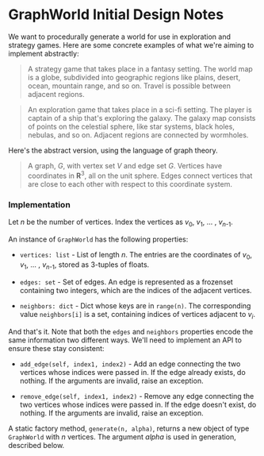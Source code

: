 # GraphWorld Initial Design Notes

We want to procedurally generate a world
for use in exploration and strategy games.
Here are some concrete examples of
what we're aiming to implement abstractly:

> A strategy game that takes place in a fantasy setting.
> The world map is a globe, subdivided into geographic regions
> like plains, desert, ocean, mountain range, and so on.
> Travel is possible between adjacent regions.

> An exploration game that takes place in a sci-fi setting.
> The player is captain of a ship that's exploring the galaxy.
> The galaxy map consists of points on the celestial sphere,
> like star systems, black holes, nebulas, and so on.
> Adjacent regions are connected by wormholes.

Here's the abstract version,
using the language of graph theory.

> A graph, *G*, with vertex set *V* and edge set *G*.
> Vertices have coordinates in **R**<sup>3</sup>,
> all on the unit sphere.
> Edges connect vertices that are close to each other
> with respect to this coordinate system.

### Implementation

Let *n* be the number of vertices.
Index the vertices as
*v*<sub>0</sub>, *v*<sub>1</sub>, ... , *v*<sub>*n*-1</sub>.

An instance of `GraphWorld` has the following properties:

* `vertices: list` - List of length *n*.
The entries are the coordinates of
*v*<sub>0</sub>, *v*<sub>1</sub>, ... , *v*<sub>*n*-1</sub>,
stored as 3-tuples of floats.

* `edges: set` - Set of edges.
An edge is represented as a frozenset containing two integers,
which are the indices of the adjacent vertices.

* `neighbors: dict` - Dict whose keys are in `range(n)`.
The corresponding value `neighbors[i]` is a set,
containing indices of vertices adjacent to *v*<sub>*i*</sub>.

And that's it.
Note that both the `edges` and `neighbors` properties
encode the same information two different ways.
We'll need to implement an API to ensure these stay consistent:

* `add_edge(self, index1, index2)` - Add an edge
connecting the two vertices whose indices were passed in.
If the edge already exists, do nothing.
If the arguments are invalid, raise an exception.

* `remove_edge(self, index1, index2)` - Remove any edge
connecting the two vertices whose indices were passed in.
If the edge doesn't exist, do nothing.
If the arguments are invalid, raise an exception.

A static factory method, `generate(n, alpha)`,
returns a new object of type `GraphWorld` with *n* vertices.
The argument *alpha* is used in generation, described below.